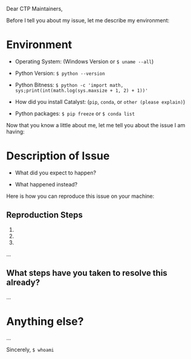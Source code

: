 Dear CTP Maintainers,

Before I tell you about my issue, let me describe my environment:

# Environment

* Operating System: (Windows Version or `$ uname --all`)

* Python Version: `$ python --version`

* Python Bitness: `$ python -c 'import math, sys;print(int(math.log(sys.maxsize + 1, 2) + 1))'`

* How did you install Catalyst: (`pip`, `conda`, or `other (please explain)`)

* Python packages: `$ pip freeze` or `$ conda list`

Now that you know a little about me, let me tell you about the issue I am
having:

# Description of Issue

* What did you expect to happen?

* What happened instead?

Here is how you can reproduce this issue on your machine:

## Reproduction Steps

1.
2.
3.
...

## What steps have you taken to resolve this already?

...

# Anything else?

...

Sincerely,
`$ whoami`
